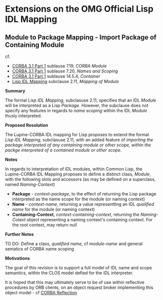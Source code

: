 

# Extensions on the OMG Official Lisp IDL Mapping

## Module to Package Mapping - Import Package of Containing Module

cf.
* [CORBA 3.1 Part 1][formal-08-01-04] sublause 7.19, _CORBA Module_
* [CORBA 3.1 Part 1][formal-08-01-04] sublause 7.20, _Names and Scoping_
* [CORBA 3.1 Part 1][formal-08-01-04] sublause 14.5.4, _Container_
* [Lisp IDL Mapping][formal-00-06-02] subclause 2.11, _Mapping of Module_


**Summary**

The formal _Lisp IDL Mapping_, subclasuse 2.11, specifies that an IDL
_Module_ will be interpreted as a Lisp _Package_. However, the
subclause does not specify any features in regards to _name scoping_
within the IDL _Module_ thusly interpreted.

**Proposed Resolution**

The Lupine-CORBA IDL mapping for Lisp proposes to extend the formal
_Lisp IDL Mapping_, subclasuse 2.11, with an added feature of
_importing the package interpreted of any containing module or other
scope, within the packge interpreted of a contained module or other
scope_.

**Notes**

In regards to interpretation of IDL modules, within Common Lisp,  the
Lupine-CORBA IDL Mapping proposes to define a distinct class,
_Module_, with the following slots and accessors (as may be defined on
a superclass, named _Naming-Context_)

* **Package** - _context-package_, to the effect of returning the Lisp
  package interpreted as the name scope for the module (or naming
  context)
* **Name** - _context-name_, returning a value representting an IDL
  _qualified name_ for the  module (or naming context)
* **Containing-Context**, _context-containing-context_, returning the
    _Naming-Cotext_ object representing a naming context's containing
    context. For the root context, may return _null_

**Further Notes**

TO DO: Define a class, _qualified name_, cf _module-name_ and general
sematics of CORBA name scoping

**Motivations**

The goal of this revision is to support a full model of IDL name and
scope semantics, within the CLOS model defied for the IDL
interpreter.

It is hoped that this may ultimately serve to be of use within
reflective procedures by ORB clients, on an object request broker
implementing this object model - cf [CORBA Reflection][omg-reflec]


[formal-08-01-04]: http://www.omg.org/spec/CORBA/3.1/
[formal-00-06-02]: http://www.omg.org/spec/LISP/1.0/
[omg-reflec]: http://www.omg.org/spec/RFLEC/
